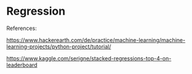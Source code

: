 # Regression

References: 

https://www.hackerearth.com/de/practice/machine-learning/machine-learning-projects/python-project/tutorial/

https://www.kaggle.com/serigne/stacked-regressions-top-4-on-leaderboard

